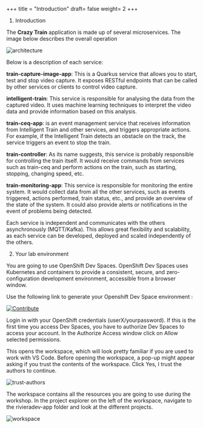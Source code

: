 +++
title = "Introduction"
draft= false
weight= 2
+++

1. Introduction 


The **Crazy Train** application is made up of several microservices. The image below describes the overall operation

![architecture](/images/dev-section/architecture.png)

Below is a description of each service:

**train-capture-image-app**: This is a Quarkus service that allows you to start, test and stop video capture. It exposes RESTful endpoints that can be called by other services or clients to control video capture.

**intelligent-train**: This service is responsible for analysing the data from the captured video. It uses machine learning techniques to interpret the video data and provide information based on this analysis.

**train-ceq-app**: is an event management service that receives information from Intelligent Train and other services, and triggers appropriate actions. For example, if the Intelligent Train detects an obstacle on the track, the service triggers an event to stop the train.

**train-controller**: As its name suggests, this service is probably responsible for controlling the train itself. It would receive commands from services such as train-ceq and perform actions on the train, such as starting, stopping, changing speed, etc.

**train-monitoring-app**: This service is responsible for monitoring the entire system. It would collect data from all the other services, such as events triggered, actions performed, train status, etc., and provide an overview of the state of the system. It could also provide alerts or notifications in the event of problems being detected.

Each service is independent and communicates with the others asynchronously (MQTT/Kafka). This allows great flexibility and scalability, as each service can be developed, deployed and scaled independently of the others.

2. Your lab environment

You are going to use OpenShift Dev Spaces. OpenShift Dev Spaces uses Kubernetes and containers to provide a consistent, secure, and zero-configuration development environment, accessible from a browser window.

Use the following link to generate your Openshift Dev Space environment : 

[![Contribute](https://www.eclipse.org/che/contribute.svg)](https://devspaces.apps.riviera-dev-2024.sandbox2830.opentlc.com/f?url=https://github.com/Demo-AI-Edge-Crazy-Train/rivieradev-app)


Login in with your OpenShift credentials (userX/yourpassword). If this is the first time you access Dev Spaces, you have to authorize Dev Spaces to access your account. In the Authorize Access window click on Allow selected permissions.

This opens the workspace, which will look pretty familiar if you are used to work with VS Code. Before opening the workspace, a pop-up might appear asking if you trust the contents of the workspace. Click Yes, I trust the authors to continue.

![trust-authors](/images/dev-section/trust-authors.png)


The workspace contains all the resources you are going to use during the workshop. In the project explorer on the left of the workspace, navigate to the rivieradev-app folder and look at the different projects.

![workspace](/images/dev-section/workspace.png)
